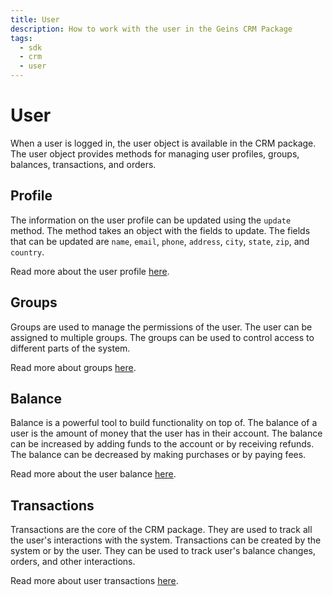 ```yaml
---
title: User
description: How to work with the user in the Geins CRM Package
tags:
  - sdk
  - crm
  - user
---
```


# User

When a user is logged in, the user object is available in the CRM package. The user object provides methods for managing user profiles, groups, balances, transactions, and orders.

## Profile

The information on the user profile can be updated using the `update` method. The method takes an object with the fields to update. The fields that can be updated are `name`, `email`, `phone`, `address`, `city`, `state`, `zip`, and `country`.

Read more about the user profile [here](profile.md).

## Groups

Groups are used to manage the permissions of the user. The user can be assigned to multiple groups. The groups can be used to control access to different parts of the system.

Read more about groups [here](groups.md).

## Balance

Balance is a powerful tool to build functionality on top of. The balance of a user is the amount of money that the user has in their account. The balance can be increased by adding funds to the account or by receiving refunds. The balance can be decreased by making purchases or by paying fees.

Read more about the user balance [here](balance.md).

## Transactions

Transactions are the core of the CRM package. They are used to track all the user's interactions with the system. Transactions can be created by the system or by the user. They can be used to track user's balance changes, orders, and other interactions.

Read more about user transactions [here](transactions.md).
